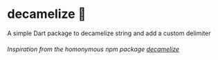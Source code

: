 # decamelize 🎯

A simple Dart package to decamelize string and add a custom delimiter

###### Ιnspiration from the homonymous npm package [decamelize](https://www.npmjs.com/package/decamelize)